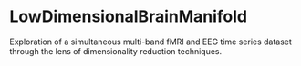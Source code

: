 # LowDimensionalBrainManifold
Exploration of a simultaneous multi-band fMRI and EEG time series dataset through the lens of dimensionality reduction techniques.
